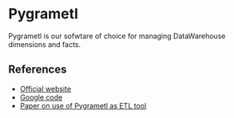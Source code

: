 Pygrametl
=============

Pygrametl is our sofwtare of choice for managing DataWarehouse dimensions and facts.

References
-------

* [Official website](http://www.cs.aau.dk/~chr/pygrametl/)
* [Google code](http://code.google.com/p/aau-de1/)
* [Paper on use of Pygrametl as ETL tool](http://portal.acm.org/citation.cfm?id=1651301&preflayout=flat)

